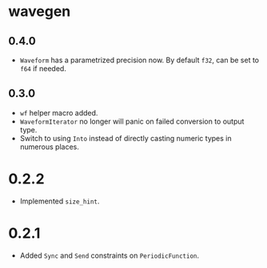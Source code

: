 # wavegen

## 0.4.0

- `Waveform` has a parametrized precision now. By default `f32`, can be set to `f64` if needed.

## 0.3.0

- `wf` helper macro added.
- `WaveformIterator` no longer will panic on failed conversion to output type.
- Switch to using `Into` instead of directly casting numeric types in numerous places.

# 0.2.2

- Implemented `size_hint`.

# 0.2.1

- Added `Sync` and `Send` constraints on `PeriodicFunction`.